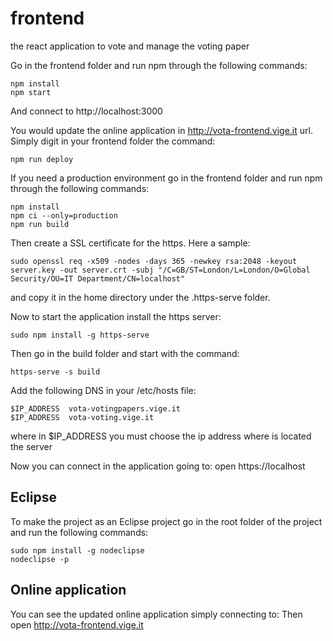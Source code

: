 # frontend
the react application to vote and manage the voting paper

Go in the frontend folder and run npm through the following commands:
```
npm install
npm start
```

And connect to http://localhost:3000

You would update the online application in http://vota-frontend.vige.it url. Simply digit in your frontend folder the command:
```
npm run deploy
```

If you need a production environment go in the frontend folder and run npm through the following commands:
```
npm install
npm ci --only=production
npm run build
```
Then create a SSL certificate for the https. Here a sample:
```
sudo openssl req -x509 -nodes -days 365 -newkey rsa:2048 -keyout server.key -out server.crt -subj "/C=GB/ST=London/L=London/O=Global Security/OU=IT Department/CN=localhost"
```
and copy it in the home directory under the .https-serve folder.

Now to start the application install the https server:
```
sudo npm install -g https-serve
```
Then go in the build folder and start with the command:
```
https-serve -s build
```

Add the following DNS in your /etc/hosts file:
```
$IP_ADDRESS  vota-votingpapers.vige.it
$IP_ADDRESS  vota-voting.vige.it
```

where in $IP_ADDRESS you must choose the ip address where is located the server

Now you can connect in the application going to: open https://localhost

## Eclipse

To make the project as an Eclipse project go in the root folder of the project and run the following commands:
```
sudo npm install -g nodeclipse
nodeclipse -p
```

## Online application

You can see the updated online application simply connecting to:
Then open http://vota-frontend.vige.it
